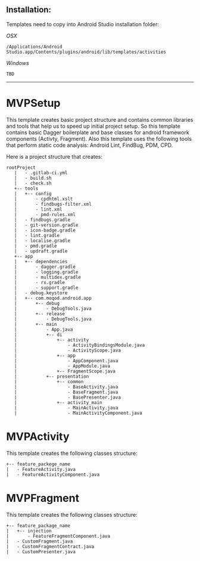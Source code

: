 ## Installation:

Templates need to copy into Android Studio installation folder:

*OSX*

```
/Applications/Android Studio.app/Contents/plugins/android/lib/templates/activities
```

*Windows*

```
TBD
```

***

# MVPSetup

 This template creates basic project structure and contains common libraries and tools that help us to speed up initial project setup. So this template contains basic Dagger boilerplate and base classes for android framework components (Activty, Fragment). Also this template uses the following tools that perform static code analysis: Android Lint, FindBug, PDM, CPD.

 Here is a project structure that creates:

 ```
 rootProject
    |   - .gitlab-ci.yml
    |   - build.sh
    |   - check.sh
    +-- tools
    |   +-- config
    |       - cpdhtml.xslt
    |       - findbugs-filter.xml
    |       - lint.xml
    |       - pmd-rules.xml
    |   - findbugs.gradle
    |   - git-version.gradle
    |   - icon-badge.gradle
    |   - lint.gradle
    |   - localise.gradle
    |   - pmd.gradle
    |   - updraft.gradle
    +-- app
    |   +-- dependencies
    |       - dagger.gradle
    |       - logging.gradle
    |       - multidex.gradle
    |       - rx.gradle
    |       - support.gradle
    |   - debug.keystore
    |   +-- com.moqod.android.app
    |       +-- debug
    |           - DebugTools.java
    |       +-- release
    |           - DebugTools.java
    |       +-- main
    |           - App.java
    |           +-- di
    |               +-- activity
    |                   - ActivityBindingsModule.java
    |                   - ActivityScope.java
    |               +-- app
    |                   - AppComponent.java
    |                   - AppModule.java
    |               +-- FragmentScope.java
    |           +-- presentation
    |               +-- common
    |                   - BaseActivity.java
    |                   - BaseFragment.java
    |                   - BasePresenter.java
    |               +-- activity_main
    |                   - MainActivity.java
    |                   - MainActivityComponent.java              

```


# MVPActivity

This template creates the following classes structure:

```
+-- feature_packege_name
|   - FeatureActivity.java
|   - FeatureActivityComponent.java

```

# MVPFragment

This template creates the following classes structure:

```
+-- feature_package_name
|   +-- injection
|       - FeatureFragmentComponent.java
|   - CustomFragment.java
|   - CustomFragmentContract.java
|   - CustomPresenter.java

```
